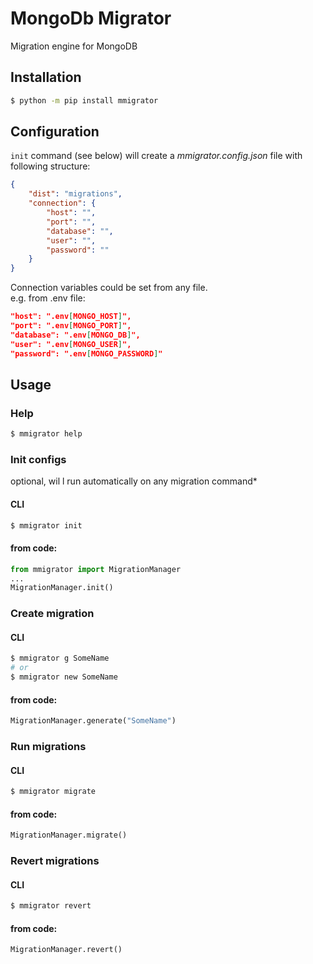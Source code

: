 # MongoDb Migrator
Migration engine for MongoDB

## Installation

```bash
$ python -m pip install mmigrator
```

## Configuration
`init` command (see below) will create a *mmigrator.config.json* file
with following structure:

```json
{
    "dist": "migrations",
    "connection": {
        "host": "",
        "port": "",
        "database": "",
        "user": "",
        "password": ""
    }
}
```
Connection variables could be set from any file.\
e.g. from .env file:
```json
"host": ".env[MONGO_HOST]",
"port": ".env[MONGO_PORT]",
"database": ".env[MONGO_DB]",
"user": ".env[MONGO_USER]",
"password": ".env[MONGO_PASSWORD]"
```

## Usage

### Help
```bash
$ mmigrator help
```

### Init configs
optional, wil l run automatically on any migration command*
#### CLI 
```bash
$ mmigrator init
```

#### from code:
```py
from mmigrator import MigrationManager
...
MigrationManager.init()
```

### Create migration
#### CLI
```bash
$ mmigrator g SomeName
# or
$ mmigrator new SomeName
```

#### from code:
```py
MigrationManager.generate("SomeName")
```

### Run migrations
#### CLI
```bash
$ mmigrator migrate
```

#### from code:
```py
MigrationManager.migrate()
```


### Revert migrations
#### CLI
```bash
$ mmigrator revert
```

#### from code:
```py
MigrationManager.revert()
```